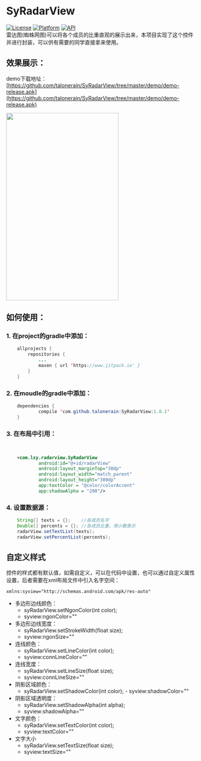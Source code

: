 # SyRadarView

[![License](https://img.shields.io/badge/license-Apache%202-green.svg)](https://www.apache.org/licenses/LICENSE-2.0)
[![Platform](https://img.shields.io/badge/Platform-Android-green.svg)](https://developer.android.com/index.html)
[![API](https://img.shields.io/badge/API-16%2B-green.svg?style=flat)](https://android-arsenal.com/api?level=16)  
雷达图(蜘蛛网图)可以将各个成员的比重直观的展示出来，本项目实现了这个控件并进行封装，可以供有需要的同学直接拿来使用。  
	
## 效果展示：   
demo下载地址：  [https://github.com/talonerain/SyRadarView/tree/master/demo/demo-release.apk](https://github.com/talonerain/SyRadarView/tree/master/demo/demo-release.apk)

<img width="300" height="500" src="https://raw.githubusercontent.com/talonerain/SyRadarView/master/screenshots/demo.png"/>

## 如何使用：
### 1. 在project的gradle中添加：


```java
	allprojects {
		repositories {
			...
			maven { url 'https://www.jitpack.io' }
		}
	}
``` 
### 2. 在moudle的gradle中添加：

```java
	dependencies {
	        compile 'com.github.talonerain:SyRadarView:1.0.1'
	}
```
### 3. 在布局中引用：

```xml
	
	
	<com.lsy.radarview.SyRadarView
	        android:id="@+id/radarView"
	        android:layout_marginTop="30dp"
	        android:layout_width="match_parent"
	        android:layout_height="300dp"
	        app:textColor = "@color/colorAccent"
	        app:shadowAlpha = "200"/>
```
### 4. 设置数据源：

```java
	String[] texts = {};	//各成员名字
	Double[] percents = {};	//各成员比重，用小数表示
	radarView.setTextList(texts);  
	radarView.setPercentList(percents);
```

## 自定义样式
控件的样式都有默认值，如需自定义，可以在代码中设置，也可以通过自定义属性设置，后者需要在xml布局文件中引入名字空间：

```
xmlns:syview="http://schemas.android.com/apk/res-auto"
``` 

- 多边形边线颜色：
	- syRadarView.setNgonColor(int color);
	- syview:ngonColor=""
- 多边形边线宽度：
	- syRadarView.setStrokeWidth(float size);
	- syview:ngonSize=""
- 连线颜色：
	- syRadarView.setLineColor(int color);
	- syview:connLineColor=""
- 连线宽度：
	- syRadarView.setLineSize(float size);
	- syview:connLineSize=""
- 阴影区域颜色：
	- syRadarView.setShadowColor(int color);	- syview:shadowColor=""
- 阴影区域透明度：
	- syRadarView.setShadowAlpha(int alpha);
	- syview:shadowAlpha=""
- 文字颜色：
	- syRadarView.setTextColor(int color);
	- syview:textColor=""
- 文字大小
	- syRadarView.setTextSize(float size);
	- syview:textSize=""